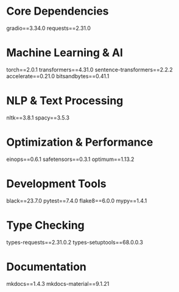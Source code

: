 # Core Dependencies
gradio==3.34.0
requests==2.31.0

# Machine Learning & AI
torch==2.0.1
transformers==4.31.0
sentence-transformers==2.2.2
accelerate==0.21.0
bitsandbytes==0.41.1

# NLP & Text Processing
nltk==3.8.1
spacy==3.5.3

# Optimization & Performance
einops==0.6.1
safetensors==0.3.1
optimum==1.13.2

# Development Tools
black==23.7.0
pytest==7.4.0
flake8==6.0.0
mypy==1.4.1

# Type Checking
types-requests==2.31.0.2
types-setuptools==68.0.0.3

# Documentation
mkdocs==1.4.3
mkdocs-material==9.1.21